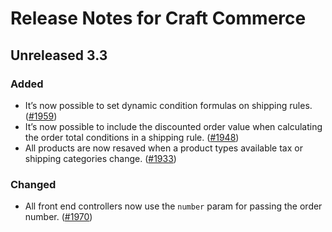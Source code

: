 # Release Notes for Craft Commerce

## Unreleased 3.3

### Added
- It’s now possible to set dynamic condition formulas on shipping rules. ([#1959](https://github.com/craftcms/commerce/issues/1959))
- It’s now possible to include the discounted order value when calculating the order total conditions in a shipping rule. ([#1948](https://github.com/craftcms/commerce/pull/1948))
- All products are now resaved when a product types available tax or shipping categories change. ([#1933](https://github.com/craftcms/commerce/pull/1933))

### Changed
- All front end controllers now use the `number` param for passing the order number. ([#1970](https://github.com/craftcms/commerce/issues/1970))